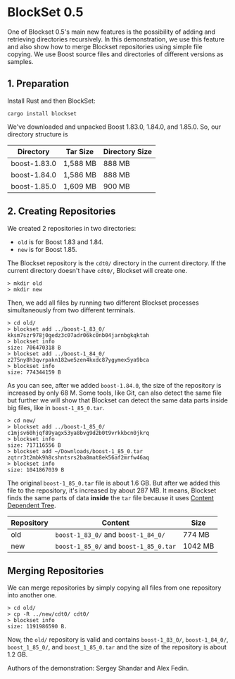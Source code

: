 # BlockSet 0.5

One of Blockset 0.5's main new features is the possibility of adding and retrieving directories recursively. In this demonstration, we use this feature and also show how to merge Blockset repositories using simple file copying. We use Boost source files and directories of different versions as samples.

## 1. Preparation

Install Rust and then BlockSet:

```shell
cargo install blockset
```

We've downloaded and unpacked Boost 1.83.0, 1.84.0, and 1.85.0. So, our directory structure is

|Directory   |Tar Size|Directory Size|
|------------|--------|--------------|
|boost-1.83.0|1,588 MB|888 MB        |
|boost-1.84.0|1,586 MB|888 MB        |
|boost-1.85.0|1,609 MB|900 MB        |

## 2. Creating Repositories

We created 2 repositories in two directories: 
- `old` is for Boost 1.83 and 1.84.
- `new` is for Boost 1.85.

The Blockset repository is the `cdt0/` directory in the current directory. If the current directory doesn't have `cdt0/`, Blockset will create one. 

```
> mkdir old
> mkdir new
```

Then, we add all files by running two different Blockset processes simultaneously from two different terminals. 

```
> cd old/
> blockset add ../boost-1_83_0/
kksm7szr978j0gedz3c07adr06kc0nb04jarnbgkqktah
> blockset info
size: 706470318 B
> blockset add ../boost-1_84_0/
z275ny8h3qvrpakn182we5zen4kxdc87ygymex5ya9bca
> blockset info
size: 774344159 B
```

As you can see, after we added `boost-1.84.0`, the size of the repository is increased by only 68 M. Some tools, like Git, can also detect the same file but further we will show that Blockset can detect the same data parts inside big files, like in `boost-1_85_0.tar`.

```
> cd new/
> blockset add ../boost-1_85_0/
c1mjsv60hjqf89yagx53ya8bvg9d2b0t9vrkkbcn0jkrq
> blockset info
size: 717116556 B
> blockset add ~/Downloads/boost-1_85_0.tar
zqtrr3t2mbk9h8cshntsrs2ba8mat8ek56af2mrfw46aq
> blockset info
size: 1041867039 B
```

The original `boost-1_85_0.tar` file is about 1.6 GB. But after we added this file to the repository, it's increased by about 287 MB. It means, Blockset finds the same parts of data **inside** the `tar` file because it uses [Content Dependent Tree](). 

|Repository|Content                               |Size   |
|----------|--------------------------------------|-------|
|old       |`boost-1_83_0/` and `boost-1_84_0/`   |774 MB |
|new       |`boost-1_85_0/` and `boost-1_85_0.tar`|1042 MB|

## Merging Repositories

We can merge repositories by simply copying all files from one repository into another one.

```shell
> cd old/
> cp -R ../new/cdt0/ cdt0/
> blockset info
size: 1191986590 B.
```

Now, the `old/` repository is valid and contains `boost-1_83_0/`, `boost-1_84_0/`, `boost_1_85_0/`, and `boost_1_85_0.tar` and the size of the repository is about 1.2 GB.

Authors of the demonstration: Sergey Shandar and Alex Fedin.
